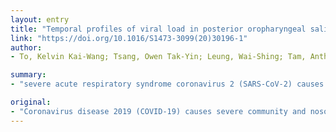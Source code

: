 ```yaml
---
layout: entry
title: "Temporal profiles of viral load in posterior oropharyngeal saliva samples and serum antibody responses during infection by SARS-CoV-2: an observational cohort study"
link: "https://doi.org/10.1016/S1473-3099(20)30196-1"
author:
- To, Kelvin Kai-Wang; Tsang, Owen Tak-Yin; Leung, Wai-Shing; Tam, Anthony Raymond; Wu, Tak-Chiu; Lung, David Christopher; Yip, Cyril Chik-Yan; Cai, Jian-Piao; Chan, Jacky Man-Chun; Chik, Thomas Shiu-Hong; Lau, Daphne Pui-Ling; Choi, Chris Yau-Chung; Chen, Lin-Lei; Chan, Wan-Mui; Chan, Kwok-Hung; Ip, Jonathan Daniel; Ng, Anthony Chin-Ki; Poon, Rosana Wing-Shan; Luo, Cui-Ting; Cheng, Vincent Chi-Chung; Chan, Jasper Fuk-Woo; Hung, Ivan Fan-Ngai; Chen, Zhiwei; Chen, Honglin; Yuen, Kwok-Yung

summary:
- "severe acute respiratory syndrome coronavirus 2 (SARS-CoV-2) causes severe community and nosocomial outbreaks. Nasopharyngeal and throat swabs are usually obtained for serial viral load monitoring of respiratory infections. We aimed to ascertain the serial respiratory viral load of SARS-coV-2 in posterior oropharyngal (deep throat) saliva samples from patients with COVID-19, and serum antibody responses from patients."

original:
- "Coronavirus disease 2019 (COVID-19) causes severe community and nosocomial outbreaks. Comprehensive data for serial respiratory viral load and serum antibody responses from patients infected with severe acute respiratory syndrome coronavirus 2 (SARS-CoV-2) are not yet available. Nasopharyngeal and throat swabs are usually obtained for serial viral load monitoring of respiratory infections but gathering these specimens can cause discomfort for patients and put health-care workers at risk. We aimed to ascertain the serial respiratory viral load of SARS-CoV-2 in posterior oropharyngeal (deep throat) saliva samples from patients with COVID-19, and serum antibody responses."
---
```


